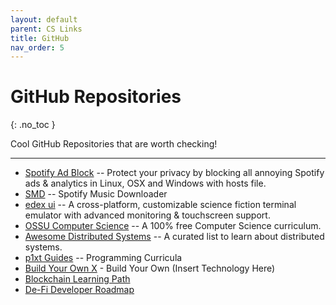 ```yaml
---
layout: default
parent: CS Links
title: GitHub
nav_order: 5
---
```


# GitHub Repositories
{: .no_toc }

Cool GitHub Repositories that are worth checking!

---

- [Spotify Ad Block](https://github.com/x0uid/SpotifyAdBlock) -- Protect your privacy by blocking all annoying Spotify ads & analytics in Linux, OSX and Windows with hosts file.
- [SMD](https://github.com/artyshko/smd) -- Spotify Music Downloader
- [edex ui](https://github.com/GitSquared/edex-ui) -- A cross-platform, customizable science fiction terminal emulator with advanced monitoring & touchscreen support.
- [OSSU Computer Science](https://github.com/ossu/computer-science) -- A 100% free Computer Science curriculum.
- [Awesome Distributed Systems](https://github.com/theanalyst/awesome-distributed-systems) -- A curated list to learn about distributed systems.
- [p1xt Guides](https://github.com/P1xt/p1xt-guides) -- Programming Curricula
- [Build Your Own X](https://github.com/danistefanovic/build-your-own-x) - Build Your Own (Insert Technology Here)
- [Blockchain Learning Path](https://github.com/protofire/blockchain-learning-path)
- [De-Fi Developer Roadmap](https://github.com/OffcierCia/DeFi-Developer-Road-Map)
